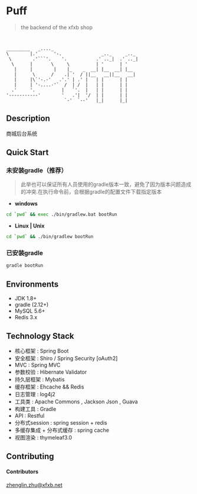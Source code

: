 # Puff
> the backend of the xfxb shop

```


_________   _...._
\        |.'      '-.               _.._     _.._
 \        .'```'.    '.           .' .._|  .' .._|
  \      |       \     \          | '      | '
   |     |        |    |_    _  __| |__  __| |__
   |      \      /    .| '  / ||__   __||__   __|
   |     |\`'-.-'   .'.' | .' |   | |      | |
   |     | '-....-'`  /  | /  |   | |      | |
  .'     '.          |   `'.  |   | |      | |
'-----------'        '   .'|  '/  | |      | |
                      `-'  `--'   |_|      |_|
```



## Description
商城后台系统
## Quick Start
### 未安装gradle（推荐）
> 此举也可以保证所有人员使用的gradle版本一致，避免了因为版本问题造成的冲突.在执行命令前，会根据gradle的配置文件下载指定版本

* **windows** 

```bash
cd `pwd` && exec ./bin/gradlew.bat bootRun
```
* **Linux | Unix**

```bash
cd `pwd` && ./bin/gradlew bootRun
```
### 已安装gradle
```bash
gradle bootRun
```

## Environments
* JDK 1.8+
* gradle (2.12+)
* MySQL 5.6+
* Redis 3.x

## Technology Stack
* 核心框架 : Spring Boot
* 安全框架 : Shiro / Spring Security [oAuth2]
* MVC : Spring MVC
* 参数校验 : Hibernate Validator
* 持久层框架 : Mybatis
* 缓存框架 : Ehcache && Redis
* 日志管理 : log4j2
* 工具类 : Apache Commons , Jackson Json , Guava
* 构建工具 : Gradle
* API : Restful
* 分布式session : spring session + redis
* 多缓存集成 + 分布式缓存 : spring cache
* 视图渲染 : thymeleaf3.0

## Contributing

#### Contributors
<zhenglin.zhu@xfxb.net>
